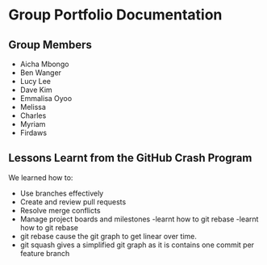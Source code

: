 # Group Portfolio Documentation

## Group Members

- Aicha Mbongo
- Ben Wanger
- Lucy Lee
- Dave Kim
- Emmalisa Oyoo
- Melissa
- Charles
- Myriam
- Firdaws



## Lessons Learnt from the GitHub Crash Program

We learned how to:

- Use branches effectively
- Create and review pull requests
- Resolve merge conflicts
- Manage project boards and milestones
-learnt how to git rebase
-learnt how to git rebase
- git rebase cause the git graph to get linear over time.
- git squash gives a simplified git graph as it is contains one commit per feature branch
